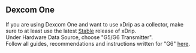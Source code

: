## Dexcom One  
  
If you are using Dexcom One and want to use xDrip as a collector, make sure to at least use the latest [Stable](./Updates.md) release of xDrip.  
Under Hardware Data Source, choose "G5/G6 Transmitter".  
Follow all guides, recommendations and instructions written for "G6" [here](./Dexcom_page).  
